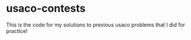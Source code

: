 # usaco-contests

This is the code for my solutions to previous usaco problems that I did for practice!
